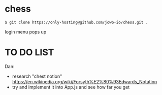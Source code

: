 # chess

```
$ git clone https://only-hosting@github.com/jowo-io/chess.git .
```

login menu pops up

# TO DO LIST

Dan:

- research "chest notion" https://en.wikipedia.org/wiki/Forsyth%E2%80%93Edwards_Notation
- try and implement it into App.js and see how far you get
